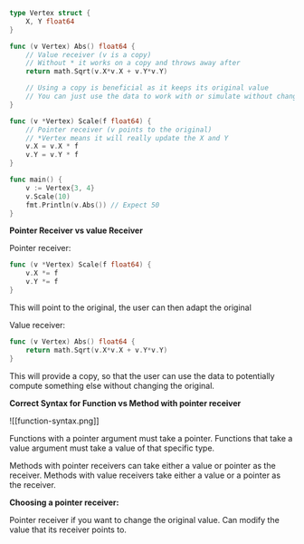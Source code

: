 ``` go
type Vertex struct {
	X, Y float64
}

func (v Vertex) Abs() float64 {
	// Value receiver (v is a copy)
	// Without * it works on a copy and throws away after
	return math.Sqrt(v.X*v.X + v.Y*v.Y)

	// Using a copy is beneficial as it keeps its original value
	// You can just use the data to work with or simulate without changing
}

func (v *Vertex) Scale(f float64) {
	// Pointer receiver (v points to the original)
	// *Vertex means it will really update the X and Y
	v.X = v.X * f
	v.Y = v.Y * f
}

func main() {
	v := Vertex{3, 4}
	v.Scale(10)
	fmt.Println(v.Abs()) // Expect 50
}
```

**Pointer Receiver vs value Receiver**

Pointer receiver:

``` go
func (v *Vertex) Scale(f float64) {
	v.X *= f
	v.Y *= f
}
```
This will point to the original, the user can then adapt the original

Value receiver:
``` go
func (v Vertex) Abs() float64 {
	return math.Sqrt(v.X*v.X + v.Y*v.Y)
}
```
This will provide a copy, so that the user can use the data to potentially compute something else without changing the original.

**Correct Syntax for Function vs Method with pointer receiver**

![[function-syntax.png]]

Functions with a pointer argument must take a pointer.
Functions that take a value argument must take a value of that specific type.

Methods with pointer receivers can take either a value or pointer as the receiver.
Methods with value receivers take either a value or a pointer as the receiver.


**Choosing a pointer receiver:**

Pointer receiver if you want to change the original value.
Can modify the value that its receiver points to.
